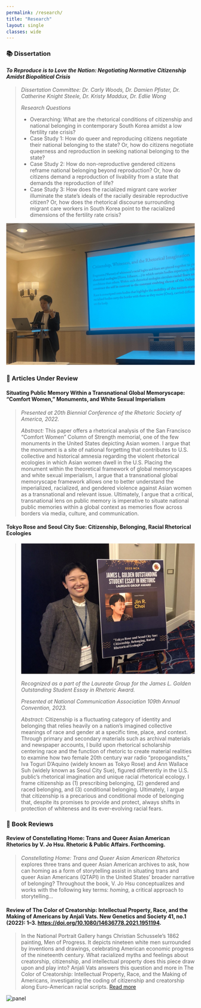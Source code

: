 ```yaml
---
permalink: /research/
title: "Research"
layout: single
classes: wide
---
```


### 📚 Dissertation 

#### *To Reproduce is to Love the Nation: Negotiating Normative Citizenship Amidst Biopolitical Crisis*

> *Dissertation Committee: Dr. Carly Woods, Dr. Damien Pfister, Dr. Catherine Knight Steele, Dr. Kristy Maddux, Dr. Edlie Wong*
>
> *Research Questions*
> 
> - Overarching: What are the rhetorical conditions of citizenship and national belonging in contemporary South Korea amidst a low fertility rate crisis?
> - Case Study 1: How do queer and reproducing citizens negotiate their national belonging to the state? Or, how do citizens negotiate queerness and reproduction in seeking national belonging to the state?
> - Case Study 2: How do non-reproductive gendered citizens reframe national belonging beyond reproduction? Or, how do citizens demand a reproduction of livability from a state that demands the reproduction of life?
> - Case Study 3: How does the racialized migrant care worker illuminate the state’s ideals of the racially desirable reproductive citizen? Or, how does the rhetorical discourse surrounding migrant care workers in South Korea point to the racialized dimensions of the fertility rate crisis? 

![pres](/assets/images/pres.JPG)

### 📖 Articles Under Review

#### Situating Public Memory Within a Transnational Global Memoryscape: “Comfort Women,” Monuments, and White Sexual Imperialism

> *Presented at 20th Biennial Conference of the Rhetoric Society of America, 2022.*
>
> *Abstract:* This paper offers a rhetorical analysis of the San Francisco “Comfort Women” Column of Strength memorial, one of the few monuments in the United States depicting Asian women. I argue that the monument is a site of national forgetting that contributes to U.S. collective and historical amnesia regarding the violent rhetorical ecologies in which Asian women dwell in the U.S. Placing the monument within the theoretical framework of global memoryscapes and white sexual imperialism, I argue that a transnational global memoryscape framework allows one to better understand the imperialized, racialized, and gendered violence against Asian women as a transnational and relevant issue. Ultimately, I argue that a critical, transnational lens on public memory is imperative to situate national public memories within a global context as memories flow across borders via media, culture, and communication.
> 

#### Tokyo Rose and Seoul City Sue: Citizenship, Belonging, Racial Rhetorical Ecologies

> ![tokyorose](/assets/images/tokyorose.JPG)
>
> *Recognized as a part of the Laureate Group for the James L. Golden Outstanding Student Essay in Rhetoric Award.*
>
> *Presented at National Communication Association 109th Annual Convention, 2023.*
>
> *Abstract:* Citizenship is a fluctuating category of identity and belonging that relies heavily on a nation’s imagined collective meanings of race and gender at a specific time, place, and context. Through primary and secondary materials such as archival materials and newspaper accounts, I build upon rhetorical scholarship centering
race and the function of rhetoric to create material realities to examine how two female 20th century war radio “propogandists,” Iva Toguri D’Aquino (widely
known as Tokyo Rose) and Ann Wallace Suh (widely known as Seoul City Sue), figured differently in the U.S. public’s rhetorical imagination and unique racial
rhetorical ecology. I frame citizenship as (1) prescribing belonging, (2) gendered and raced belonging, and (3) conditional belonging. Ultimately, I argue that
citizenship is a precarious and conditional mode of belonging that, despite its promises to provide and protect, always shifts in protection of whiteness and its
ever-evolving racial fears.
> 

### 🔖 Book Reviews

#### Review of Constellating Home: Trans and Queer Asian American Rhetorics by V. Jo Hsu. Rhetoric & Public Affairs. Forthcoming.

> *Constellating Home: Trans and Queer Asian American Rhetorics* explores three trans and queer Asian American archives to ask, how can homing
as a form of storytelling assist in situating trans and queer Asian Americans (QTAPI) in the United States’ broader narrative of belonging?
Throughout the book, V. Jo Hsu conceptualizes and works with the following key terms: *homing*, a critical approach to storytelling...

#### Review of The Color of Creatorship: Intellectual Property, Race, and the Making of Americans by Anjali Vats. New Genetics and Society 41, no.1 (2022): 1–3. https://doi.org/10.1080/14636778.2021.1951194. 

> In the National Portrait Gallery hangs Christian Schussele’s 1862 painting, Men of Progress. It depicts nineteen white men surrounded by inventions and drawings, celebrating American economic progress of the nineteenth century. What racialized myths and feelings about creatorship, citizenship, and intellectual property does this piece draw upon and play into? Anjali Vats answers this question and more in The Color of Creatorship: Intellectual Property, Race, and the Making of Americans, investigating the coding of citizenship and creatorship along Euro-American racial scripts. [Read more](https://www.tandfonline.com/doi/full/10.1080/14636778.2021.1951194)

![panel](/assets/images/panel.png)
